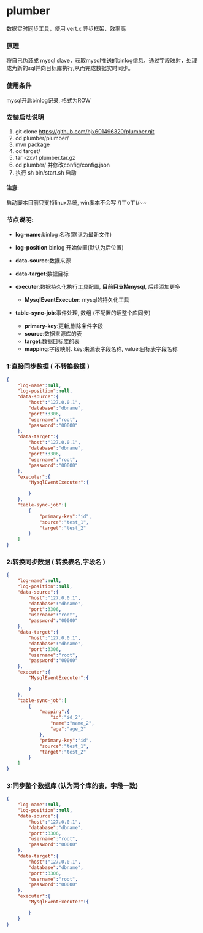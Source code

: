 # plumber

数据实时同步工具，使用 vert.x 异步框架，效率高


### 原理

将自己伪装成 mysql slave，获取mysql推送的binlog信息，通过字段映射，处理成为新的sql并向目标库执行,从而完成数据实时同步。

### 使用条件

mysql开启binlog记录, 格式为ROW

### 安装启动说明

1. git clone https://github.com/hjx601496320/plumber.git
2. cd plumber/plumber/
3. mvn package
4. cd target/
5. tar -zxvf plumber.tar.gz
6. cd plumber/ 并修改config/config.json
7. 执行 sh bin/start.sh 启动

#### 注意:

启动脚本目前只支持linux系统, win脚本不会写 /(ㄒoㄒ)/~~

### 节点说明:

-   **log-name**:binlog 名称(默认为最新文件)
-   **log-position**:binlog 开始位置(默认为后位置)
-   **data-source**:数据来源
-   **data-target**:数据目标
-   **executer**:数据持久化执行工具配置, **目前只支持mysql**, 后续添加更多
    -   **MysqlEventExecuter**: mysql的持久化工具
-   **table-sync-job**:事件处理, 数组 (不配置的话整个库同步)

    -    **primary-key**:更新,删除条件字段 
    -    **source**:数据来源库的表
    -    **target**:数据目标库的表
    -    **mapping**:字段映射. key:来源表字段名称, value:目标表字段名称

### 1:直接同步数据 ( 不转换数据 )

```json
{
    "log-name":null,
    "log-position":null,
    "data-source":{
        "host":"127.0.0.1",
        "database":"dbname",
        "port":3306,
        "username":"root",
        "password":"00000"
    },
    "data-target":{
        "host":"127.0.0.1",
        "database":"dbname",
        "port":3306,
        "username":"root",
        "password":"00000"
    },
    "executer":{
        "MysqlEventExecuter":{

        }
    },
    "table-sync-job":[
        {
            "primary-key":"id",
            "source":"test_1",
            "target":"test_2"
        }
    ]
}
```

### 2:转换同步数据 ( 转换表名,字段名  )
````json
{
    "log-name":null,
    "log-position":null,
    "data-source":{
        "host":"127.0.0.1",
        "database":"dbname",
        "port":3306,
        "username":"root",
        "password":"00000"
    },
    "data-target":{
        "host":"127.0.0.1",
        "database":"dbname",
        "port":3306,
        "username":"root",
        "password":"00000"
    },
    "executer":{
        "MysqlEventExecuter":{

        }
    },
    "table-sync-job":[
        {
            "mapping":{
                "id":"id_2",
                "name":"name_2",
                "age":"age_2"
            },
            "primary-key":"id",
            "source":"test_1",
            "target":"test_2"
        }
    ]
}
````

### 3:同步整个数据库 (认为两个库的表，字段一致)
```json
{
    "log-name":null,
    "log-position":null,
    "data-source":{
        "host":"127.0.0.1",
        "database":"dbname",
        "port":3306,
        "username":"root",
        "password":"00000"
    },
    "data-target":{
        "host":"127.0.0.1",
        "database":"dbname",
        "port":3306,
        "username":"root",
        "password":"00000"
    },
    "executer":{
        "MysqlEventExecuter":{

        }
    }
}
```

